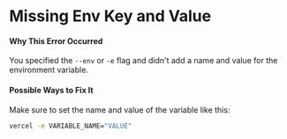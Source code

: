 # Missing Env Key and Value

#### Why This Error Occurred

You specified the `--env` or `-e` flag and didn't add a name and value for the environment variable.

#### Possible Ways to Fix It

Make sure to set the name and value of the variable like this:

```bash
vercel -e VARIABLE_NAME="VALUE"
```
